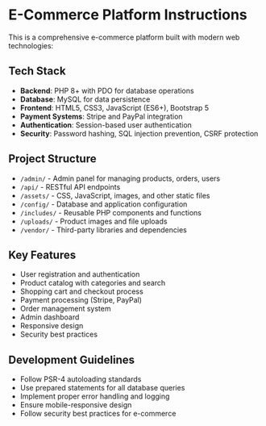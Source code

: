 # E-Commerce Platform Instructions

This is a comprehensive e-commerce platform built with modern web technologies:

## Tech Stack
- **Backend**: PHP 8+ with PDO for database operations
- **Database**: MySQL for data persistence
- **Frontend**: HTML5, CSS3, JavaScript (ES6+), Bootstrap 5
- **Payment Systems**: Stripe and PayPal integration
- **Authentication**: Session-based user authentication
- **Security**: Password hashing, SQL injection prevention, CSRF protection

## Project Structure
- `/admin/` - Admin panel for managing products, orders, users
- `/api/` - RESTful API endpoints
- `/assets/` - CSS, JavaScript, images, and other static files
- `/config/` - Database and application configuration
- `/includes/` - Reusable PHP components and functions
- `/uploads/` - Product images and file uploads
- `/vendor/` - Third-party libraries and dependencies

## Key Features
- User registration and authentication
- Product catalog with categories and search
- Shopping cart and checkout process
- Payment processing (Stripe, PayPal)
- Order management system
- Admin dashboard
- Responsive design
- Security best practices

## Development Guidelines
- Follow PSR-4 autoloading standards
- Use prepared statements for all database queries
- Implement proper error handling and logging
- Ensure mobile-responsive design
- Follow security best practices for e-commerce